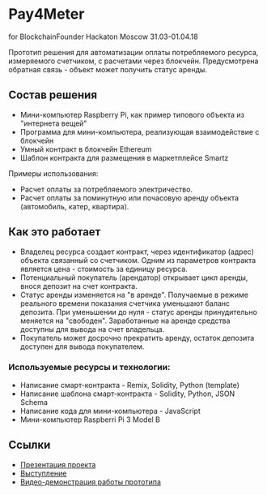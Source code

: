# Pay4Meter
for BlockchainFounder Hackaton Moscow 31.03-01.04.18

Прототип решения для автоматизации оплаты потребляемого ресурса, измеряемого счетчиком, с расчетами через блокчейн. Предусмотрена обратная связь - объект может получить статус аренды.

## Состав решения

  - Мини-компьютер Raspberry Pi, как пример типового объекта из "интернета вещей"
  - Программа для мини-компьютера, реализующая взаимодействие с блокчейн
  - Умный контракт в блокчейн Ethereum
  - Шаблон контракта для размещения в маркетплейсе Smartz

Примеры использования:

  - Расчет оплаты за потребляемого электричество.
  - Расчет оплаты за поминутную или почасовую аренду объекта (автомобиль, катер, квартира).
 
## Как это работает
  - Владелец ресурса создает контракт, через идентификатор (адрес) объекта связанный со счетчиком. Одним из параметров контракта является цена - стоимость за единицу ресурса.
  - Потенциальный покупатель (арендатор) открывает цикл аренды, внося депозит на счет контракта.
  - Статус аренды изменяется на "в аренде". Получаемые в режиме реального времени показания счетчика уменьшают баланс депозита. При уменьшении до нуля - статус аренды принудительно меняется на "свободен". Заработанные на аренде средства доступны для вывода на счет владельца.
  - Покупатель может досрочно прекратить аренду, остаток депозита доступен для вывода покупателем.

### Используемые ресурсы и технологии:
  - Написание смарт-контракта - Remix, Solidity, Python (template)
  - Написание шаблона смарт-контракта - Solidity, Python, JSON Schema
  - Написание кода для мини-компьютера - JavaScript
  - Мини-компьютер Raspberri Pi 3 Model B

## Ссылки

  - [Презентация проекта][Pres]
  - [Выступление][Pitch]
  - [Видео-демонстрация работы прототипа][Video]


[//]: #Линки

   [Pres]: <Pay4Meter.pdf>
   [Pitch]: <https://youtu.be/cyLFqvepQBw?t=4923>
   [Video]: <demo.mp4?raw=true>
